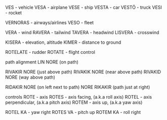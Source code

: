 VES - vehicle
VESA - airplane
VESE - ship
VESTA - car
VESTÖ - truck
VESI - rocket


VERNORAS - airways/airlines
VESO - fleet


VERA - wind
RAVERA - tailwind
TAVERA - headwind
LISVERA - crosswind

KISERA - elevation, altitude
KIMER - distance to ground

ROTELATE - rudder
ROTATE - flight control

path alignment
LIN NORE (on path)

RIVAKIR NORE (just above path)
RIVAKIK NORE (near above path)
RIVAKID NORE (way above path)

RIDAKIR NORE (on left next to path)
NORE RIKAKIR (path just at right)

controls
ROTE - axis
ROTES - axis facing, (a.k.a roll axis)
ROTEL - axis perpendicular, (a.k.a pitch axis)
ROTEM - axis up, (a.k.a yaw axis)

ROTEL KA - yaw right
ROTES VA - pitch up
ROTEM KA - roll right
